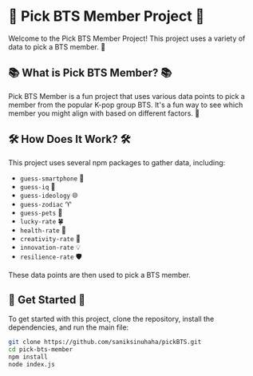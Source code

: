 # 🎵 Pick BTS Member Project 🎵

Welcome to the Pick BTS Member Project! This project uses a variety of data to pick a BTS member. 🚀

## 📚 What is Pick BTS Member? 📚

Pick BTS Member is a fun project that uses various data points to pick a member from the popular K-pop group BTS. It's a fun way to see which member you might align with based on different factors. 🎤

## 🛠️ How Does It Work? 🛠️

This project uses several npm packages to gather data, including:

- `guess-smartphone` 📱
- `guess-iq` 🧠
- `guess-ideology` 🌐
- `guess-zodiac` ♈
- `guess-pets` 🐶
- `lucky-rate` 🍀
- `health-rate` 💓
- `creativity-rate` 🎨
- `innovation-rate` 💡
- `resilience-rate` 🛡️

These data points are then used to pick a BTS member.

## 🚀 Get Started 🚀

To get started with this project, clone the repository, install the dependencies, and run the main file:

```bash
git clone https://github.com/saniksinuhaha/pickBTS.git
cd pick-bts-member
npm install
node index.js
